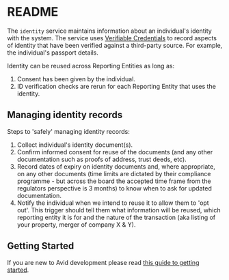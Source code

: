# README #

The `identity` service maintains information about an individual's identity with the system. The service uses
[Verifiable Credentials](https://www.w3.org/TR/vc-data-model) to record aspects of identity that have been verified
against a third-party source. For example, the individual's passport details.

Identity can be reused across Reporting Entities as long as:
1. Consent has been given by the individual.
2. ID verification checks are rerun for each Reporting Entity that uses the identity.

## Managing identity records

Steps to 'safely' managing identity records:
1. Collect individual's identity document(s).
2. Confirm informed consent for reuse of the documents (and any other documentation such as proofs of address, trust deeds, etc).
3. Record dates of expiry on identity documents and, where appropriate, on any other documents (time limits are dictated by 
their compliance programme - but across the board the accepted time frame from the regulators perspective is 3 months) to 
know when to ask for updated documentation.
4. Notify the individual when we intend to reuse it to allow them to 'opt out'. This trigger 
should tell them what information will be reused, which reporting entity it is for and the nature of the transaction 
(aka listing of your property, merger of company X & Y).

## Getting Started

If you are new to Avid development please read 
[this guide to getting started](https://app.gitbook.com/@anqaml/s/docs/getting-started/overview).